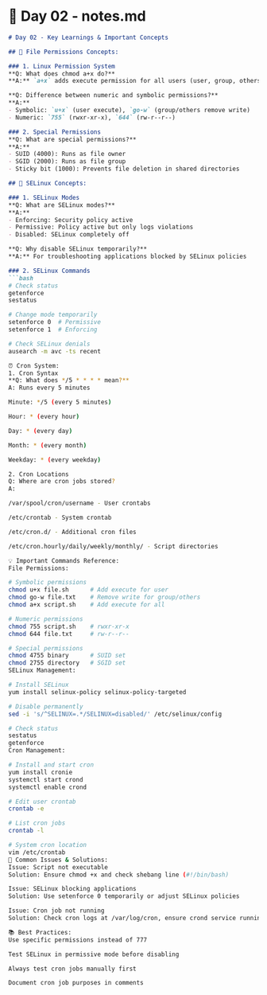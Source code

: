 
# 📝 Day 02 - notes.md
```markdown
# Day 02 - Key Learnings & Important Concepts

## 🔐 File Permissions Concepts:

### 1. Linux Permission System
**Q: What does chmod a+x do?**
**A:** `a+x` adds execute permission for all users (user, group, others)

**Q: Difference between numeric and symbolic permissions?**
**A:** 
- Symbolic: `u+x` (user execute), `go-w` (group/others remove write)
- Numeric: `755` (rwxr-xr-x), `644` (rw-r--r--)

### 2. Special Permissions
**Q: What are special permissions?**
**A:** 
- SUID (4000): Runs as file owner
- SGID (2000): Runs as file group  
- Sticky bit (1000): Prevents file deletion in shared directories

## 🔐 SELinux Concepts:

### 1. SELinux Modes
**Q: What are SELinux modes?**
**A:** 
- Enforcing: Security policy active
- Permissive: Policy active but only logs violations
- Disabled: SELinux completely off

**Q: Why disable SELinux temporarily?**
**A:** For troubleshooting applications blocked by SELinux policies

### 2. SELinux Commands
```bash
# Check status
getenforce
sestatus

# Change mode temporarily
setenforce 0  # Permissive
setenforce 1  # Enforcing

# Check SELinux denials
ausearch -m avc -ts recent

⏰ Cron System:
1. Cron Syntax
**Q: What does */5 * * * * mean?**
A: Runs every 5 minutes

Minute: */5 (every 5 minutes)

Hour: * (every hour)

Day: * (every day)

Month: * (every month)

Weekday: * (every weekday)

2. Cron Locations
Q: Where are cron jobs stored?
A:

/var/spool/cron/username - User crontabs

/etc/crontab - System crontab

/etc/cron.d/ - Additional cron files

/etc/cron.hourly/daily/weekly/monthly/ - Script directories

💡 Important Commands Reference:
File Permissions:

# Symbolic permissions
chmod u+x file.sh      # Add execute for user
chmod go-w file.txt    # Remove write for group/others
chmod a+x script.sh    # Add execute for all

# Numeric permissions
chmod 755 script.sh    # rwxr-xr-x
chmod 644 file.txt     # rw-r--r--

# Special permissions
chmod 4755 binary      # SUID set
chmod 2755 directory   # SGID set
SELinux Management:

# Install SELinux
yum install selinux-policy selinux-policy-targeted

# Disable permanently
sed -i 's/^SELINUX=.*/SELINUX=disabled/' /etc/selinux/config

# Check status
sestatus
getenforce
Cron Management:

# Install and start cron
yum install cronie
systemctl start crond
systemctl enable crond

# Edit user crontab
crontab -e

# List cron jobs
crontab -l

# System cron location
vim /etc/crontab
🚨 Common Issues & Solutions:
Issue: Script not executable
Solution: Ensure chmod +x and check shebang line (#!/bin/bash)

Issue: SELinux blocking applications
Solution: Use setenforce 0 temporarily or adjust SELinux policies

Issue: Cron job not running
Solution: Check cron logs at /var/log/cron, ensure crond service running

📚 Best Practices:
Use specific permissions instead of 777

Test SELinux in permissive mode before disabling

Always test cron jobs manually first

Document cron job purposes in comments